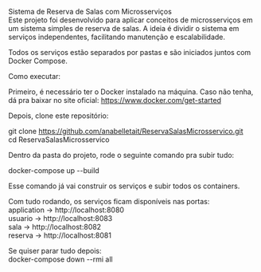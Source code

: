 Sistema de Reserva de Salas com Microsserviços  
Este projeto foi desenvolvido para aplicar conceitos de microsserviços em um sistema simples de reserva de salas. A ideia é dividir o sistema em serviços independentes, facilitando manutenção e escalabilidade.

Todos os serviços estão separados por pastas e são iniciados juntos com Docker Compose.

Como executar:

Primeiro, é necessário ter o Docker instalado na máquina. Caso não tenha, dá pra baixar no site oficial: https://www.docker.com/get-started

Depois, clone este repositório:

git clone https://github.com/anabelletait/ReservaSalasMicrosservico.git  
cd ReservaSalasMicrosservico

Dentro da pasta do projeto, rode o seguinte comando pra subir tudo:

docker-compose up --build

Esse comando já vai construir os serviços e subir todos os containers.

Com tudo rodando, os serviços ficam disponíveis nas portas:  
application → http://localhost:8080  
usuario → http://localhost:8083  
sala → http://localhost:8082  
reserva → http://localhost:8081

Se quiser parar tudo depois:  
docker-compose down --rmi all
